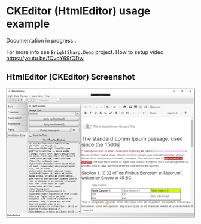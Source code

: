# CKEditor (HtmlEditor) usage example

Documentation in progress... 

For more info see `BrightSharp.Demo` project. How to setup video https://youtu.be/fQvdY69fQDw


## HtmlEditor (CKEditor) Screenshot
![CKEditor](../htmleditor.png)
